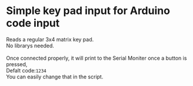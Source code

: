 # Simple key pad input for Arduino code input

Reads a regular 3x4 matrix key pad. <br>
No librarys needed. <br>
<br>
Once connected properly, it will print to the Serial Moniter once a button is pressed, <br>
Defalt code:`1234` <br>
You can easily change that in the script. <br>

<br>

